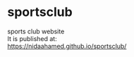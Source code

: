 # sportsclub
sports club website <br>
It is published at: <br>
https://nidaahamed.github.io/sportsclub/

